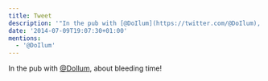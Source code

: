 ```yaml
---
title: Tweet
description: '"In the pub with [@DoIlum](https://twitter.com/@DoIlum), about bleeding time!"'
date: '2014-07-09T19:07:30+01:00'
mentions:
  - '@DoIlum'
---
```

In the pub with [@DoIlum](https://twitter.com/@DoIlum), about bleeding time!
